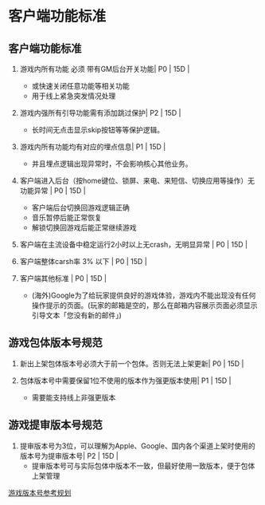 # 客户端功能标准

## 客户端功能标准

1. 游戏内所有功能 必须 带有GM后台开关功能| P0 | 15D |
    * 或快速关闭任意功能等相关功能
    * 用于线上紧急突发情况处理

2. 游戏内强所有引导功能需有添加跳过保护| P2 | 15D |
    * 长时间无点击显示skip按钮等等保护逻辑。

3. 游戏内所有功能均有对应的埋点信息| P1 | 15D |
    * 并且埋点逻辑出现异常时，不会影响核心其他业务。

4. 客户端进入后台（按home键位、锁屏、来电、来短信、切换应用等操作）无功能异常   | P0 | 15D |
    * 客户端后台切换回游戏逻辑正确
    * 音乐暂停后能正常恢复
    * 解锁切换回游戏后能正常继续游戏

5. 客户端在主流设备中稳定运行2小时以上无crash，无明显异常  | P0 | 15D |


6. 客户端整体carsh率 3%  以下   | P0 | 15D |

7. 客户端其他标准  | P0 | 15D |
    * (海外)Google为了给玩家提供良好的游戏体验，游戏内不能出现没有任何操作提示的页面。(玩家的邮箱是空的，那么在邮箱内容展示页面必须显示引导文本「您没有新的邮件」)

## 游戏包体版本号规范

1. 新出上架包体版本号必须大于前一个包体。否则无法上架更新| P0 | 15D |

2. 包体版本号中需要保留1位不使用的版本作为强更版本使用| P1 | 15D |
    * 需要能支持线上非强更版本

## 游戏提审版本号规范

1. 提审版本号为3位，可以理解为Apple、Google、国内各个渠道上架时使用的版本号为提审版本号| P2 | 15D |
    * 提审版本号可与实际包体中版本不一致，但最好使用一致版本，便于包体上架管理

[游戏版本号参考规划](https://qaq.com/docs/services/solution/package/游戏版本号规划)




